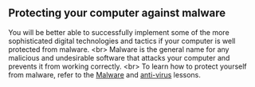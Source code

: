 
## Protecting your computer against malware

You will be better able to successfully implement some of the more sophisticated digital technologies and tactics if your computer is well protected from malware.
&lt;br&gt;
Malware is the general name for any malicious and undesirable software that attacks your computer and prevents it from working correctly.
&lt;br&gt;
To learn how to protect yourself from malware, refer to the [Malware](en/topics/practice-1-emergencies/4-malware/1-1-intro.md) and [anti-virus](en/topics/tool-7-computer-hygiene/2-antivirus/1-1-intro.md) lessons.
